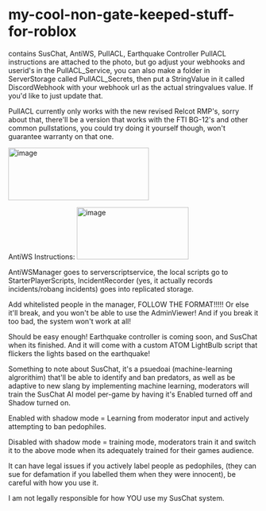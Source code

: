 # my-cool-non-gate-keeped-stuff-for-roblox
contains SusChat, AntiWS, PullACL, Earthquake Controller
PullACL instructions are attached to the photo, but go adjust your webhooks and userid's in the PullACL_Service, you can also make a folder in ServerStorage called PullACL_Secrets, then put a StringValue in it called DiscordWebhook with your webhook url as the actual stringvalues value. If you'd like to just update that.

PullACL currently only works with the new revised Relcot RMP's, sorry about that, there'll be a version that works with the FTI BG-12's and other common pullstations, you could try doing it yourself though, won't guarantee warranty on that one.

<img width="283" height="106" alt="image" src="https://github.com/user-attachments/assets/f7d18cf5-c437-44fc-9dd1-faea89cce17d" />


AntiWS Instructions: <img width="225" height="105" alt="image" src="https://github.com/user-attachments/assets/a98ba90e-4edc-4e66-b088-520c5616f887" />

AntiWSManager goes to serverscriptservice, the local scripts go to StarterPlayerScripts, IncidentRecorder (yes, it actually records incidents/robang incidents) goes into replicated storage.

Add whitelisted people in the manager, FOLLOW THE FORMAT!!!!! Or else it'll break, and you won't be able to use the AdminViewer! And if you break it too bad, the system won't work at all!

Should be easy enough! Earthquake controller is coming soon, and SusChat when its finished. And it will come with a custom ATOM LightBulb script that flickers the lights based on the earthquake!


Something to note about SusChat, it's a psuedoai (machine-learning algrorithim) that'll be able to identify and ban predators, as well as be adaptive to new slang by implementing machine learning, moderators will train the SusChat AI model per-game by having it's Enabled turned off and Shadow turned on.

Enabled with shadow mode = Learning from moderator input and actively attempting to ban pedophiles. 

Disabled with shadow mode = training mode, moderators train it and switch it to the above mode when its adequately trained for their games audience.

It can have legal issues if you actively label people as pedophiles, (they can sue for defamation if you labelled them when they were innocent), be careful with how you use it.

I am not legally responsible for how YOU use my SusChat system.
